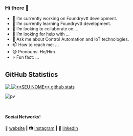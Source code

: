 ### Hi there 👋

<!--
**abiliojunior/abiliojunior** is a ✨ _special_ ✨ repository because its `README.md` (this file) appears on your GitHub profile.

Here are some ideas to get you started:

- 🔭 I’m currently working on ...
- 🌱 I’m currently learning ...
- 👯 I’m looking to collaborate on ...
- 🤔 I’m looking for help with ...
- 💬 Ask me about ...
- 📫 How to reach me: ...
- 😄 Pronouns: ...
- ⚡ Fun fact: ...
-->

- 🔭 I’m currently working on Foundryvtt development.
- 🌱 I’m currently learning Foundryvtt development.
- 👯 I’m looking to collaborate on ...
- 🤔 I’m looking for help with ...
- 💬 Ask me about Control Automation and IoT technologies.
- 📫 How to reach me: ...
- 😄 Pronouns: He/Him
- ⚡ Fun fact: ...



## **GitHub Statistics**

<a href="https://github.com/Gurupreet">
  <img align="center" src="https://github-readme-stats.vercel.app/api/top-langs/?username=abiliojunior&theme=dracula&hide_langs_below=1" />
</a>

<a href="https://github.com/Gurupreet">
 <img align="center" src="https://github-readme-stats.vercel.app/api?username=abiliojunior&show_icons=true&theme=dracula&line_height=27" alt="**SEU NOME** github stats"/>
</a>

![pv](https://pageview.vercel.app/?github_user=abiliojunior)

[website]: https://abiliojunior.github.io/
[instagram]: https://www.instagram.com/abiliojunior/
[linkedin]: https://www.linkedin.com/in/abiliojunior/
<br>

#### Sociai Networks!

🏡 [website][website] **|** 
📷 [instagram][instagram] **|** 
👔 [linkedin][linkedin]
